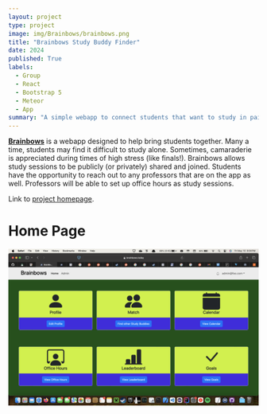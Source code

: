 ```yaml
---
layout: project
type: project
image: img/Brainbows/brainbows.png
title: "Brainbows Study Buddy Finder"
date: 2024
published: True
labels:
  - Group
  - React
  - Bootstrap 5
  - Meteor
  - App
summary: "A simple webapp to connect students that want to study in pairs/groups."
---
```


**[Brainbows](https://brainbows.today)** is a webapp designed to help bring students together. Many a time, students may find it difficult to study alone. Sometimes, camaraderie is appreciated during times of high stress (like finals!). Brainbows allows study sessions to be publicly (or privately) shared and joined. Students have the opportunity to reach out to any professors that are on the app as well. Professors will be able to set up office hours as study sessions.

Link to [project homepage](https://brainbows.github.io/).

# Home Page
![Brainbows Homepage](img/Brainbows/Homepage.png)

